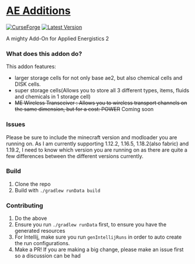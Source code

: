 [AE Additions](https://www.curseforge.com/minecraft/mc-mods/ae-additions-extra-cells-2-fork)
==========
[![CurseForge](http://cf.way2muchnoise.eu/full_493962_downloads.svg)](https://www.curseforge.com/minecraft/mc-mods/ae-additions-extra-cells-2-fork)
[![Latest Version](http://cf.way2muchnoise.eu/versions/For%20MC_493962_all.svg)](https://www.curseforge.com/minecraft/mc-mods/ae-additions-extra-cells-2-fork/files/latest)


A mighty Add-On for Applied Energistics 2

### What does this addon do?

This addon features:

- larger storage cells for not only base ae2, but also chemical cells and DISK cells.
- super storage cells(Allows you to store all 3 different types, items, fluids and chemicals in 1 storage cell)
- ~~ME Wireless Transceiver : Allows you to wireless transport channels on the same dimension, but for a cost: POWER~~ Coming soon

### Issues

Please be sure to include the minecraft version and modloader you are running on. As I am currently supporting 1.12.2, 1.16.5, 1.18.2(also fabric) and 1.19.2, I need to know which version you are running on as there are quite a few differences between the different versions currently.

### Build

1. Clone the repo
2. Build with `./gradlew runData build`

### Contributing

1. Do the above
2. Ensure you run `./gradlew runData` first, to ensure you have the generated resources
3. For Intellij, make sure you run `genIntellijRuns` in order to auto create the run configurations.
4. Make a PR! If you are making a big change, please make an issue first so a discussion can be had
